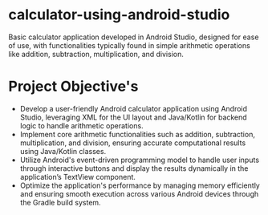 # calculator-using-android-studio

Basic calculator application developed in Android Studio, designed for ease of use, with functionalities typically found in simple arithmetic operations like addition, subtraction, multiplication, and division.

# Project Objective's

- Develop a user-friendly Android calculator application using Android Studio, leveraging XML for the UI layout and Java/Kotlin for backend logic to handle arithmetic operations.
- Implement core arithmetic functionalities such as addition, subtraction, multiplication, and division, ensuring accurate computational results using Java/Kotlin classes.
- Utilize Android's event-driven programming model to handle user inputs through interactive buttons and display the results dynamically in the application’s TextView component.
- Optimize the application's performance by managing memory efficiently and ensuring smooth execution across various Android devices through the Gradle build system.
